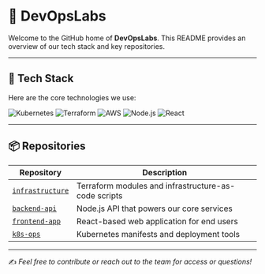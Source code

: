 # 🏢 **DevOpsLabs**

Welcome to the GitHub home of **DevOpsLabs**. This README provides an overview of our tech stack and key repositories.

---

## 🧱 Tech Stack

Here are the core technologies we use:

![Kubernetes](https://img.shields.io/badge/Kubernetes-326ce5?style=for-the-badge&logo=kubernetes&logoColor=white)
![Terraform](https://img.shields.io/badge/Terraform-7B42BC?style=for-the-badge&logo=terraform&logoColor=white)
![AWS](https://img.shields.io/badge/AWS-232F3E?style=for-the-badge&logo=amazon-aws&logoColor=white)
![Node.js](https://img.shields.io/badge/Node.js-339933?style=for-the-badge&logo=node.js&logoColor=white)
![React](https://img.shields.io/badge/React-20232A?style=for-the-badge&logo=react&logoColor=61DAFB)

---

## 📦 Repositories

| Repository | Description |
|------------|-------------|
| [`infrastructure`](https://github.com/your-org/infrastructure) | Terraform modules and infrastructure-as-code scripts |
| [`backend-api`](https://github.com/your-org/backend-api) | Node.js API that powers our core services |
| [`frontend-app`](https://github.com/your-org/frontend-app) | React-based web application for end users |
| [`k8s-ops`](https://github.com/your-org/k8s-ops) | Kubernetes manifests and deployment tools |

---

✍️ *Feel free to contribute or reach out to the team for access or questions!*
